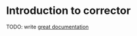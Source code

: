 # Introduction to corrector

TODO: write [great documentation](http://jacobian.org/writing/what-to-write/)
